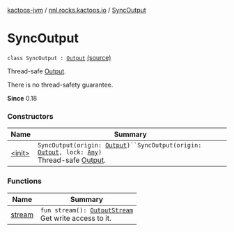 [kactoos-jvm](../../index.md) / [nnl.rocks.kactoos.io](../index.md) / [SyncOutput](./index.md)

# SyncOutput

`class SyncOutput : `[`Output`](../../nnl.rocks.kactoos/-output/index.md) [(source)](https://github.com/neonailol/kactoos/blob/master/kactoos-jvm/src/main/kotlin/nnl/rocks/kactoos/io/SyncOutput.kt#L18)

Thread-safe [Output](../../nnl.rocks.kactoos/-output/index.md).

There is no thread-safety guarantee.

**Since**
0.18

### Constructors

| Name | Summary |
|---|---|
| [&lt;init&gt;](-init-.md) | `SyncOutput(origin: `[`Output`](../../nnl.rocks.kactoos/-output/index.md)`)``SyncOutput(origin: `[`Output`](../../nnl.rocks.kactoos/-output/index.md)`, lock: `[`Any`](https://kotlinlang.org/api/latest/jvm/stdlib/kotlin/-any/index.html)`)`<br>Thread-safe [Output](../../nnl.rocks.kactoos/-output/index.md). |

### Functions

| Name | Summary |
|---|---|
| [stream](stream.md) | `fun stream(): `[`OutputStream`](http://docs.oracle.com/javase/8/docs/api/java/io/OutputStream.html)<br>Get write access to it. |
